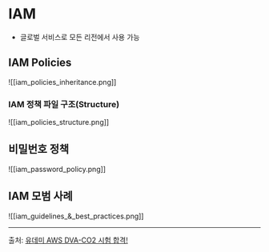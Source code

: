 # IAM
- 글로벌 서비스로 모든 리전에서 사용 가능


## IAM Policies 
![[iam_policies_inheritance.png]]

###  IAM 정책 파일 구조(Structure)
![[iam_policies_structure.png]]


## 비밀번호 정책

![[iam_password_policy.png]]

## IAM 모범 사례

![[iam_guidelines_&_best_practices.png]]

---
출처: [유데미 AWS DVA-CO2 시험 합격!](https://www.udemy.com/course/best-aws-certified-developer-associate/?couponCode=KEEPLEARNING)